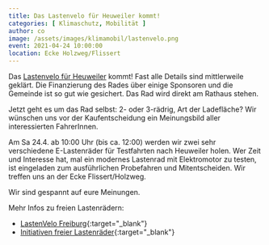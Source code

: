 ```yaml
---
title: Das Lastenvelo für Heuweiler kommt! 
categories: [ Klimaschutz, Mobilität ]
author: co
image: /assets/images/klimamobil/lastenvelo.png
event: 2021-04-24 10:00:00
location: Ecke Holzweg/Flissert
---
```

Das [Lastenvelo für Heuweiler](/lastenvelo) kommt! Fast alle Details sind mittlerweile geklärt. Die Finanzierung des Rades über einige Sponsoren und die Gemeinde ist so gut wie gesichert. Das Rad wird direkt am Rathaus stehen.

Jetzt geht es um das Rad selbst: 2- oder 3-rädrig, Art der Ladefläche? 
Wir wünschen uns vor der Kaufentscheidung ein Meinungsbild aller interessierten FahrerInnen.

Am Sa 24.4. ab 10:00 Uhr (bis ca. 12:00) werden wir zwei sehr verschiedene E-Lastenräder für Testfahrten nach Heuweiler holen. 
Wer Zeit und Interesse hat, mal ein modernes Lastenrad mit Elektromotor zu testen, ist eingeladen zum ausführlichen Probefahren und Mitentscheiden. Wir treffen uns an der Ecke Flissert/Holzweg. 

Wir sind gespannt auf eure Meinungen.

Mehr Infos zu freien Lastenrädern:

* [LastenVelo Freiburg](https://www.lastenvelofreiburg.de){:target="_blank"}
* [Initiativen freier Lastenräder](https://dein-lastenrad.de/wiki/Willkommen_beim_Forum_Freie_Lastenr%C3%A4der){:target="_blank"}
